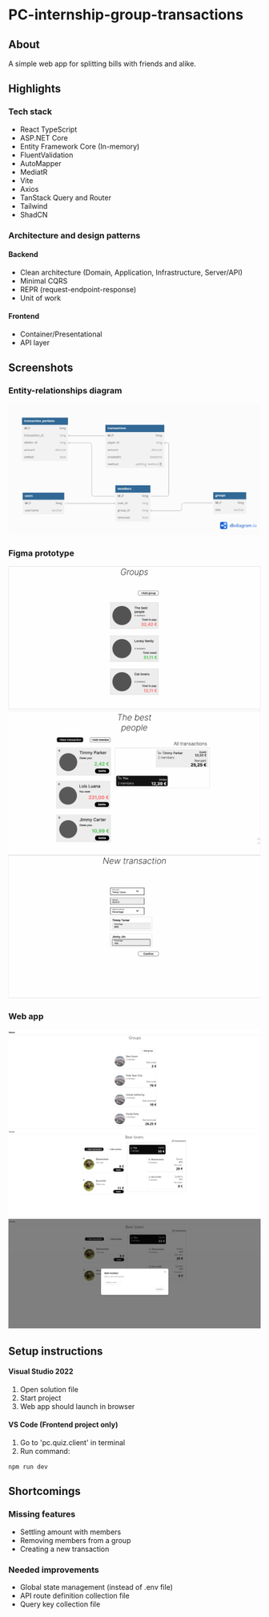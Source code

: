 # PC-internship-group-transactions

## About

A simple web app for splitting bills with friends and alike.

## Highlights

### Tech stack

- React TypeScript
- ASP.NET Core
- Entity Framework Core (In-memory)
- FluentValidation
- AutoMapper
- MediatR
- Vite
- Axios
- TanStack Query and Router
- Tailwind
- ShadCN

### Architecture and design patterns

#### Backend

- Clean architecture (Domain, Application, Infrastructure, Server/API)
- Minimal CQRS
- REPR (request-endpoint-response)
- Unit of work

#### Frontend

- Container/Presentational
- API layer

## Screenshots

### Entity-relationships diagram
![Entity-relationships diagram](PC-internship-group-transactions.png)

### Figma prototype

![Group list page](groups.png)
![Group details page](<group details.png>)
![New transaction page](<new transaction.png>)


### Web app

![Grop list page in web app](groups-web-app.png)
![Group details page in web app](<group details-web-app.png>)
![Add member pop up](<add member.png>)

## Setup instructions

#### Visual Studio 2022

1. Open solution file
2. Start project
3. Web app should launch in browser

#### VS Code (Frontend project only)

1. Go to 'pc.quiz.client' in terminal
2. Run command:

```
npm run dev
```

## Shortcomings

### Missing features

- Settling amount with members
- Removing members from a group
- Creating a new transaction

### Needed improvements

- Global state management (instead of .env file)
- API route definition collection file
- Query key collection file
